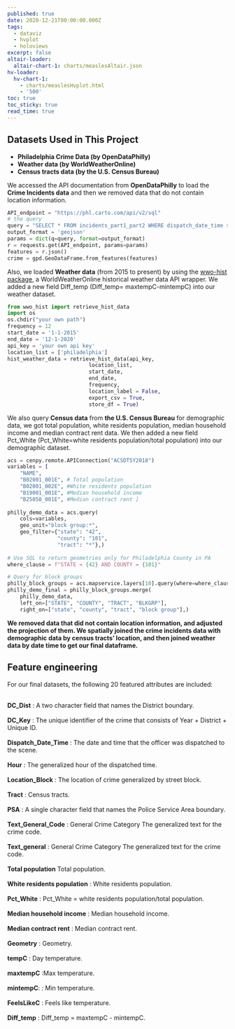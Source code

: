 ```yaml
---
published: true
date: 2020-12-21T00:00:00.000Z
tags:
  - dataviz
  - hvplot
  - holoviews
excerpt: false
altair-loader:
  altair-chart-1: charts/measlesAltair.json
hv-loader:
  hv-chart-1:
    - charts/measlesHvplot.html
    - '500'
toc: true
toc_sticky: true
read_time: true
---
```

## **Datasets Used in This Project**

- **Philadelphia Crime Data (by OpenDataPhilly)**
- **Weather data (by WorldWeatherOnline)**
- **Census tracts data (by the U.S. Census Bureau)**

We accessed the API documentation from **OpenDataPhilly** to load the **Crime Incidents data** and then we removed data that do not contain location information.    
   
```python
API_endpoint = "https://phl.carto.com/api/v2/sql"
# the query
query = "SELECT * FROM incidents_part1_part2 WHERE dispatch_date_time >= '2015-01-01' AND dispatch_date_time < '2020-12-01'" 
output_format = 'geojson'
params = dict(q=query, format=output_format)
r = requests.get(API_endpoint, params=params)
features = r.json()
crime = gpd.GeoDataFrame.from_features(features)
```

Also, we loaded **Weather data** (from 2015 to present) by using the [wwo-hist package](https://github.com/ekapope/WorldWeatherOnline), a WorldWeatherOnline historical weather data API wrapper. We added a new field Diff_temp (Diff_temp= maxtempC-mintempC) into our weather dataset.    
```python
from wwo_hist import retrieve_hist_data
import os
os.chdir("your own path")
frequency = 12
start_date = '1-1-2015'
end_date = '12-1-2020'
api_key = 'your own api key'
location_list = ['philadelphia']
hist_weather_data = retrieve_hist_data(api_key,
                          location_list,
                          start_date,
                          end_date,
                          frequency,
                          location_label = False,
                          export_csv = True,
                          store_df = True)
```

We also query **Census data** from **the U.S. Census Bureau** for demographic data, we got total population, white residents population, median household income and median contract rent data. We then added a new field Pct_White (Pct_White=white residents population/total population) into our demographic dataset. 

```python
acs = cenpy.remote.APIConnection("ACSDT5Y2018")
variables = [
    "NAME",
    "B02001_001E", # Total population
    "B02001_002E", #White residents population
    "B19001_001E", #Median household income
    "B25058_001E", #Median contract rent ]
    
philly_demo_data = acs.query(
    cols=variables,
    geo_unit="block group:*",
    geo_filter={"state": "42", 
                "county": "101", 
                "tract": "*"},)
                
# Use SQL to return geometries only for Philadelphia County in PA
where_clause = f"STATE = {42} AND COUNTY = {101}"

# Query for block groups
philly_block_groups = acs.mapservice.layers[10].query(where=where_clause)
philly_demo_final = philly_block_groups.merge(
    philly_demo_data,
    left_on=["STATE", "COUNTY", "TRACT", "BLKGRP"],
    right_on=["state", "county", "tract", "block group"],)
```

**We removed data that did not contain location information, and adjusted the projection of them. We spatially joined the crime incidents data with demographic data by census tracts’ location, and then joined weather data by date time to get our final dataframe.**

## **Feature engineering**

For our final datasets, the following 20 featured attributes are included:   

<br/>**DC_Dist**	: A two character field that names the District boundary.	   
<br/>**DC_Key**	: The unique identifier of the crime that consists of Year + District + Unique ID.   
<br/>**Dispatch_Date_Time**	: The date and time that the officer was dispatched to the scene.   	
<br/>**Hour**	: The generalized hour of the dispatched time.	   
<br/>**Location_Block**	: The location of crime generalized by street block.   
<br/>**Tract** : Census tracts.   
<br/>**PSA**	: A single character field that names the Police Service Area boundary.	   
<br/>**Text_General_Code**	: General Crime Category	The generalized text for the crime code.   
<br/>**Text_general**	: General Crime Category	The generalized text for the crime code.   
<br/>**Total population**  Total population.   
<br/>**White residents population** : White residents population.   
<br/>**Pct_White** : Pct_White = white residents population/total population.   
<br/>**Median household income** : Median household income.   
<br/>**Median contract rent** : Median contract rent.   
<br/>**Geometry** : Geometry.   
<br/>**tempC** : Day temperature.   
<br/>**maxtempC** :Max temperature.   
<br/>**mintempC**: : Min temperature.   
<br/>**FeelsLikeC** : Feels like temperature.   
<br/>**Diff_temp** : Diff_temp = maxtempC - mintempC.   
